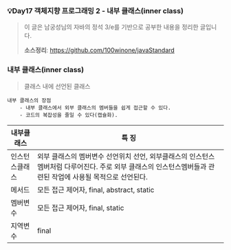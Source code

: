 ### 💡Day17 객체지향 프로그래밍 2 - 내부 클래스(inner class)
> 이 글은 남궁성님의 자바의 정석 3/e를 기반으로 공부한 내용을 정리한 글입니다.
>
> **소스정리**: https://github.com/100winone/javaStandard

### 내부 클래스(inner class)
> 클래스 내에 선언된 클래스

```
내부 클래스의 장점
    - 내부 클래스에서 외부 클래스의 멤버들을 쉽게 접근할 수 있다.
    - 코드의 복잡성을 줄일 수 있다(캡슐화).
```

|내부클래스|특 징|
|-------|-------|
|인스턴스클래스|외부 클래스의 멤버변수 선언위치 선언, 외부클래스의 인스턴스 멤버처럼 다루어진다. 주로 외부 클래스의 인스턴스멤버들과 관련된 작업에 사용될 목적으로 선언된다.|
|메서드|모든 접근 제어자, final, abstract, static|
|멤버변수|모든 접근 제어자, final, static|
|지역변수|final|